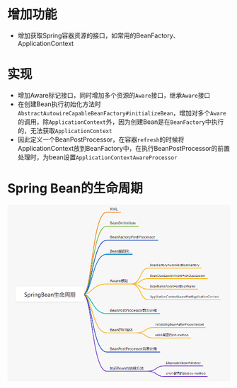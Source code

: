# 增加功能
- 增加获取Spring容器资源的接口，如常用的BeanFactory、ApplicationContext

# 实现
- 增加Aware标记接口，同时增加多个资源的`Aware`接口，继承`Aware`接口
- 在创建Bean执行初始化方法时`AbstractAutowireCapableBeanFactory#initializeBean`，增加对多个`Aware`的调用，除`ApplicationContext`外，因为创建Bean是在`BeanFactory`中执行的，无法获取`ApplicationContext`
- 因此定义一个BeanPostProcessor，在容器`refresh`的时候将ApplicationContext放到BeanFactory中，在执行BeanPostProcessor的前置处理时，为bean设置`ApplicationContextAwareProcessor`
 
# Spring Bean的生命周期
![img.png](img.png)